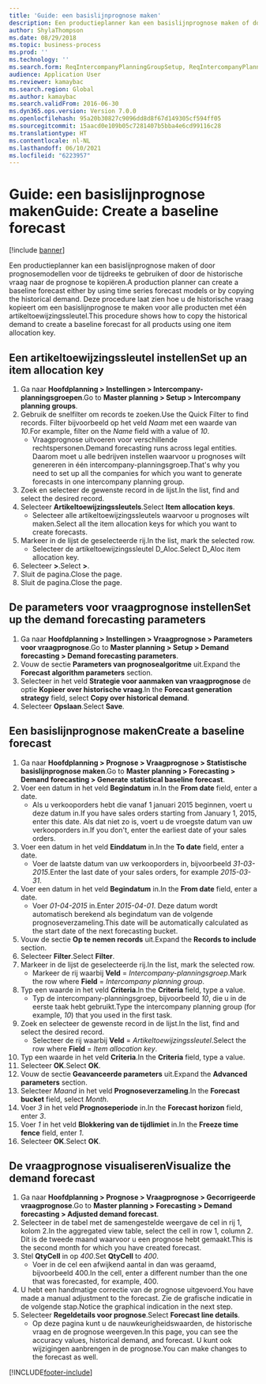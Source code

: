```yaml
---
title: 'Guide: een basislijnprognose maken'
description: Een productieplanner kan een basislijnprognose maken of door prognosemodellen voor de tijdreeks te gebruiken of door de historische vraag naar de prognose te kopiëren.
author: ShylaThompson
ms.date: 08/29/2018
ms.topic: business-process
ms.prod: ''
ms.technology: ''
ms.search.form: ReqIntercompanyPlanningGroupSetup, ReqIntercompanyPlanningGroupAllocKeys, ReqDemPlanForecastParameters, ReqDemPlanCreateForecastDialog, SysQueryForm, ReqDemPlanForecastViewer
audience: Application User
ms.reviewer: kamaybac
ms.search.region: Global
ms.author: kamaybac
ms.search.validFrom: 2016-06-30
ms.dyn365.ops.version: Version 7.0.0
ms.openlocfilehash: 95a20b30827c9096dd8d8f67d149305cf594ff05
ms.sourcegitcommit: 15aacd0e109b05c7281407b5bba4e6cd99116c28
ms.translationtype: HT
ms.contentlocale: nl-NL
ms.lasthandoff: 06/10/2021
ms.locfileid: "6223957"
---
```

# <a name="guide-create-a-baseline-forecast"></a><span data-ttu-id="24c4e-103">Guide: een basislijnprognose maken</span><span class="sxs-lookup"><span data-stu-id="24c4e-103">Guide: Create a baseline forecast</span></span>

[!include [banner](../../includes/banner.md)]

<span data-ttu-id="24c4e-104">Een productieplanner kan een basislijnprognose maken of door prognosemodellen voor de tijdreeks te gebruiken of door de historische vraag naar de prognose te kopiëren.</span><span class="sxs-lookup"><span data-stu-id="24c4e-104">A production planner can create a baseline forecast either by using time series forecast models or by copying the historical demand.</span></span> <span data-ttu-id="24c4e-105">Deze procedure laat zien hoe u de historische vraag kopieert om een basislijnprognose te maken voor alle producten met één artikeltoewijzingssleutel.</span><span class="sxs-lookup"><span data-stu-id="24c4e-105">This procedure shows how to copy the historical demand to create a baseline forecast for all products using one item allocation key.</span></span>

## <a name="set-up-an-item-allocation-key"></a><span data-ttu-id="24c4e-106">Een artikeltoewijzingssleutel instellen</span><span class="sxs-lookup"><span data-stu-id="24c4e-106">Set up an item allocation key</span></span>

1. <span data-ttu-id="24c4e-107">Ga naar **Hoofdplanning > Instellingen > Intercompany-planningsgroepen**.</span><span class="sxs-lookup"><span data-stu-id="24c4e-107">Go to **Master planning > Setup > Intercompany planning groups**.</span></span>
2. <span data-ttu-id="24c4e-108">Gebruik de snelfilter om records te zoeken.</span><span class="sxs-lookup"><span data-stu-id="24c4e-108">Use the Quick Filter to find records.</span></span> <span data-ttu-id="24c4e-109">Filter bijvoorbeeld op het veld *Naam* met een waarde van *10*.</span><span class="sxs-lookup"><span data-stu-id="24c4e-109">For example, filter on the *Name* field with a value of *10*.</span></span>
    * <span data-ttu-id="24c4e-110">Vraagprognose uitvoeren voor verschillende rechtspersonen.</span><span class="sxs-lookup"><span data-stu-id="24c4e-110">Demand forecasting runs across legal entities.</span></span> <span data-ttu-id="24c4e-111">Daarom moet u alle bedrijven instellen waarvoor u prognoses wilt genereren in één intercompany-planningsgroep.</span><span class="sxs-lookup"><span data-stu-id="24c4e-111">That's why you need to set up all the companies for which you want to generate forecasts in one intercompany planning group.</span></span>  
3. <span data-ttu-id="24c4e-112">Zoek en selecteer de gewenste record in de lijst.</span><span class="sxs-lookup"><span data-stu-id="24c4e-112">In the list, find and select the desired record.</span></span>
4. <span data-ttu-id="24c4e-113">Selecteer **Artikeltoewijzingssleutels**.</span><span class="sxs-lookup"><span data-stu-id="24c4e-113">Select **Item allocation keys**.</span></span>
    * <span data-ttu-id="24c4e-114">Selecteer alle artikeltoewijzingssleutels waarvoor u prognoses wilt maken.</span><span class="sxs-lookup"><span data-stu-id="24c4e-114">Select all the item allocation keys for which you want to create forecasts.</span></span>  
5. <span data-ttu-id="24c4e-115">Markeer in de lijst de geselecteerde rij.</span><span class="sxs-lookup"><span data-stu-id="24c4e-115">In the list, mark the selected row.</span></span>
    * <span data-ttu-id="24c4e-116">Selecteer de artikeltoewijzingssleutel D_Aloc.</span><span class="sxs-lookup"><span data-stu-id="24c4e-116">Select D_Aloc item allocation key.</span></span>  
6. <span data-ttu-id="24c4e-117">Selecteer **>**.</span><span class="sxs-lookup"><span data-stu-id="24c4e-117">Select **>**.</span></span>
7. <span data-ttu-id="24c4e-118">Sluit de pagina.</span><span class="sxs-lookup"><span data-stu-id="24c4e-118">Close the page.</span></span>
8. <span data-ttu-id="24c4e-119">Sluit de pagina.</span><span class="sxs-lookup"><span data-stu-id="24c4e-119">Close the page.</span></span>

## <a name="set-up-the-demand-forecasting-parameters"></a><span data-ttu-id="24c4e-120">De parameters voor vraagprognose instellen</span><span class="sxs-lookup"><span data-stu-id="24c4e-120">Set up the demand forecasting parameters</span></span>

1. <span data-ttu-id="24c4e-121">Ga naar **Hoofdplanning > Instellingen > Vraagprognose > Parameters voor vraagprognose**.</span><span class="sxs-lookup"><span data-stu-id="24c4e-121">Go to **Master planning > Setup > Demand forecasting > Demand forecasting parameters**.</span></span>
2. <span data-ttu-id="24c4e-122">Vouw de sectie **Parameters van prognosealgoritme** uit.</span><span class="sxs-lookup"><span data-stu-id="24c4e-122">Expand the **Forecast algorithm parameters** section.</span></span>
3. <span data-ttu-id="24c4e-123">Selecteer in het veld **Strategie voor aanmaken van vraagprognose** de optie **Kopieer over historische vraag**.</span><span class="sxs-lookup"><span data-stu-id="24c4e-123">In the **Forecast generation strategy** field, select **Copy over historical demand**.</span></span>
4. <span data-ttu-id="24c4e-124">Selecteer **Opslaan**.</span><span class="sxs-lookup"><span data-stu-id="24c4e-124">Select **Save**.</span></span>

## <a name="create-a-baseline-forecast"></a><span data-ttu-id="24c4e-125">Een basislijnprognose maken</span><span class="sxs-lookup"><span data-stu-id="24c4e-125">Create a baseline forecast</span></span>

1. <span data-ttu-id="24c4e-126">Ga naar **Hoofdplanning > Prognose > Vraagprognose > Statistische basislijnprognose maken**.</span><span class="sxs-lookup"><span data-stu-id="24c4e-126">Go to **Master planning > Forecasting > Demand forecasting > Generate statistical baseline forecast**.</span></span>
2. <span data-ttu-id="24c4e-127">Voer een datum in het veld **Begindatum** in.</span><span class="sxs-lookup"><span data-stu-id="24c4e-127">In the **From date** field, enter a date.</span></span>
    * <span data-ttu-id="24c4e-128">Als u verkooporders hebt die vanaf 1 januari 2015 beginnen, voert u deze datum in.</span><span class="sxs-lookup"><span data-stu-id="24c4e-128">If you have sales orders starting from January 1, 2015, enter this date.</span></span> <span data-ttu-id="24c4e-129">Als dat niet zo is, voert u de vroegste datum van uw verkooporders in.</span><span class="sxs-lookup"><span data-stu-id="24c4e-129">If you don't, enter the earliest date of your sales orders.</span></span>  
3. <span data-ttu-id="24c4e-130">Voer een datum in het veld **Einddatum** in.</span><span class="sxs-lookup"><span data-stu-id="24c4e-130">In the **To date** field, enter a date.</span></span>
    * <span data-ttu-id="24c4e-131">Voer de laatste datum van uw verkooporders in, bijvoorbeeld *31-03-2015*.</span><span class="sxs-lookup"><span data-stu-id="24c4e-131">Enter the last date of your sales orders, for example *2015-03-31*.</span></span>  
4. <span data-ttu-id="24c4e-132">Voer een datum in het veld **Begindatum** in.</span><span class="sxs-lookup"><span data-stu-id="24c4e-132">In the **From date** field, enter a date.</span></span>
    * <span data-ttu-id="24c4e-133">Voer *01-04-2015* in.</span><span class="sxs-lookup"><span data-stu-id="24c4e-133">Enter *2015-04-01*.</span></span> <span data-ttu-id="24c4e-134">Deze datum wordt automatisch berekend als begindatum van de volgende prognoseverzameling.</span><span class="sxs-lookup"><span data-stu-id="24c4e-134">This date will be automatically calculated as the start date of the next forecasting bucket.</span></span>  
5. <span data-ttu-id="24c4e-135">Vouw de sectie **Op te nemen records** uit.</span><span class="sxs-lookup"><span data-stu-id="24c4e-135">Expand the **Records to include** section.</span></span>
6. <span data-ttu-id="24c4e-136">Selecteer **Filter**.</span><span class="sxs-lookup"><span data-stu-id="24c4e-136">Select **Filter**.</span></span>
7. <span data-ttu-id="24c4e-137">Markeer in de lijst de geselecteerde rij.</span><span class="sxs-lookup"><span data-stu-id="24c4e-137">In the list, mark the selected row.</span></span>
    * <span data-ttu-id="24c4e-138">Markeer de rij waarbij **Veld** = *Intercompany-planningsgroep*.</span><span class="sxs-lookup"><span data-stu-id="24c4e-138">Mark the row where **Field** = *Intercompany planning group*.</span></span>  
8. <span data-ttu-id="24c4e-139">Typ een waarde in het veld **Criteria**.</span><span class="sxs-lookup"><span data-stu-id="24c4e-139">In the **Criteria** field, type a value.</span></span>
    * <span data-ttu-id="24c4e-140">Typ de intercompany-planningsgroep, bijvoorbeeld *10*, die u in de eerste taak hebt gebruikt.</span><span class="sxs-lookup"><span data-stu-id="24c4e-140">Type the intercompany planning group (for example, *10*) that you used in the first task.</span></span>  
9. <span data-ttu-id="24c4e-141">Zoek en selecteer de gewenste record in de lijst.</span><span class="sxs-lookup"><span data-stu-id="24c4e-141">In the list, find and select the desired record.</span></span>
    * <span data-ttu-id="24c4e-142">Selecteer de rij waarbij **Veld** = *Artikeltoewijzingssleutel*.</span><span class="sxs-lookup"><span data-stu-id="24c4e-142">Select the row where **Field** = *Item allocation key*.</span></span>  
10. <span data-ttu-id="24c4e-143">Typ een waarde in het veld **Criteria**.</span><span class="sxs-lookup"><span data-stu-id="24c4e-143">In the **Criteria** field, type a value.</span></span>
11. <span data-ttu-id="24c4e-144">Selecteer **OK**.</span><span class="sxs-lookup"><span data-stu-id="24c4e-144">Select **OK**.</span></span>
12. <span data-ttu-id="24c4e-145">Vouw de sectie **Geavanceerde parameters** uit.</span><span class="sxs-lookup"><span data-stu-id="24c4e-145">Expand the **Advanced parameters** section.</span></span>
13. <span data-ttu-id="24c4e-146">Selecteer *Maand* in het veld **Prognoseverzameling**.</span><span class="sxs-lookup"><span data-stu-id="24c4e-146">In the **Forecast bucket** field, select *Month*.</span></span>
14. <span data-ttu-id="24c4e-147">Voer *3* in het veld **Prognoseperiode** in.</span><span class="sxs-lookup"><span data-stu-id="24c4e-147">In the **Forecast horizon** field, enter *3*.</span></span>
15. <span data-ttu-id="24c4e-148">Voer *1* in het veld **Blokkering van de tijdlimiet** in.</span><span class="sxs-lookup"><span data-stu-id="24c4e-148">In the **Freeze time fence** field, enter *1*.</span></span>
16. <span data-ttu-id="24c4e-149">Selecteer **OK**.</span><span class="sxs-lookup"><span data-stu-id="24c4e-149">Select **OK**.</span></span>

## <a name="visualize-the-demand-forecast"></a><span data-ttu-id="24c4e-150">De vraagprognose visualiseren</span><span class="sxs-lookup"><span data-stu-id="24c4e-150">Visualize the demand forecast</span></span>

1. <span data-ttu-id="24c4e-151">Ga naar **Hoofdplanning > Prognose > Vraagprognose > Gecorrigeerde vraagprognose**.</span><span class="sxs-lookup"><span data-stu-id="24c4e-151">Go to **Master planning > Forecasting > Demand forecasting > Adjusted demand forecast**.</span></span>
2. <span data-ttu-id="24c4e-152">Selecteer in de tabel met de samengestelde weergave de cel in rij 1, kolom 2.</span><span class="sxs-lookup"><span data-stu-id="24c4e-152">In the aggregated view table, select the cell in row 1, column 2.</span></span> <span data-ttu-id="24c4e-153">Dit is de tweede maand waarvoor u een prognose hebt gemaakt.</span><span class="sxs-lookup"><span data-stu-id="24c4e-153">This is the second month for which you have created forecast.</span></span>
3. <span data-ttu-id="24c4e-154">Stel **QtyCell** in op *400*.</span><span class="sxs-lookup"><span data-stu-id="24c4e-154">Set **QtyCell** to *400*.</span></span>
    * <span data-ttu-id="24c4e-155">Voer in de cel een afwijkend aantal in dan was geraamd, bijvoorbeeld 400.</span><span class="sxs-lookup"><span data-stu-id="24c4e-155">In the cell, enter a different number than the one that was forecasted, for example, 400.</span></span>  
4. <span data-ttu-id="24c4e-156">U hebt een handmatige correctie van de prognose uitgevoerd.</span><span class="sxs-lookup"><span data-stu-id="24c4e-156">You have made a manual adjustment to the forecast.</span></span> <span data-ttu-id="24c4e-157">Zie de grafische indicatie in de volgende stap.</span><span class="sxs-lookup"><span data-stu-id="24c4e-157">Notice the graphical indication in the next step.</span></span>
5. <span data-ttu-id="24c4e-158">Selecteer **Regeldetails voor prognose**.</span><span class="sxs-lookup"><span data-stu-id="24c4e-158">Select **Forecast line details**.</span></span>
    * <span data-ttu-id="24c4e-159">Op deze pagina kunt u de nauwkeurigheidswaarden, de historische vraag en de prognose weergeven.</span><span class="sxs-lookup"><span data-stu-id="24c4e-159">In this page, you can see the accuracy values, historical demand, and forecast.</span></span> <span data-ttu-id="24c4e-160">U kunt ook wijzigingen aanbrengen in de prognose.</span><span class="sxs-lookup"><span data-stu-id="24c4e-160">You can make changes to the forecast as well.</span></span>  

[!INCLUDE[footer-include](../../../includes/footer-banner.md)]